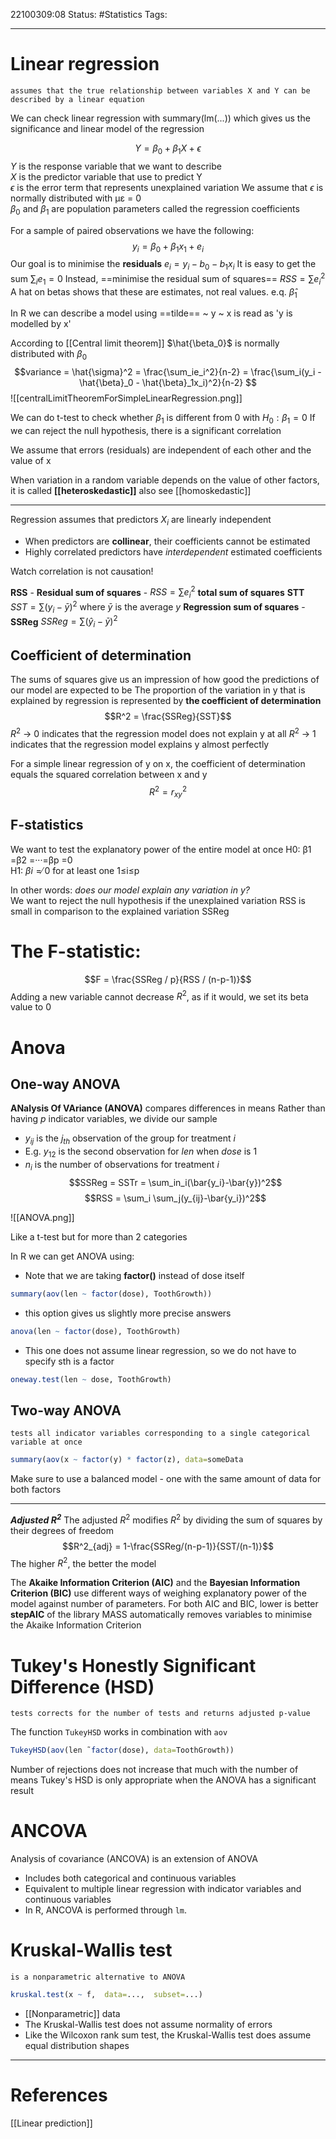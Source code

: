 22100309:08
Status:  #Statistics
Tags: 

--- 

# Linear regression
	assumes that the true relationship between variables X and Y can be described by a linear equation
We can check linear regression with summary(lm(...)) which gives us the significance and linear model of the regression
	
$$ Y = \beta_0 + \beta_1 X + \epsilon $$
$Y$ is the response variable that we want to describe  
$X$ is the predictor variable that use to predict Y  
$\epsilon$ is the error term that represents unexplained variation
We assume that $\epsilon$ is normally distributed with με = 0  
$\beta_0$ and $\beta_1$ are population parameters called the regression coefficients

For a sample of paired observations we have the following: $$ y_i = \beta_0 + \beta_1 x_1 + e_i $$Our goal is to minimise the **residuals** $e_i = y_i - b_0 - b_1x_i$
	It is easy to get the sum $\sum _i e_1 = 0$
	Instead, ==minimise the residual sum of squares== $RSS = \sum e_i^2$
A hat on betas shows that these are estimates, not real values. e.q. $\hat{\beta}_1$ 

In R we can describe a model using ==tilde== ~
	y ~ x is read as 'y is modelled by x'

According to [[Central limit theorem]] $\hat{\beta_0}$ is normally distributed with $\beta_0$ 
$$variance =  \hat{\sigma}^2 = \frac{\sum_ie_i^2}{n-2} = \frac{\sum_i(y_i - \hat{\beta}_0 - \hat{\beta}_1x_i)^2}{n-2} $$
![[centralLimitTheoremForSimpleLinearRegression.png]]

We can do t-test to check whether $\beta_1$ is different from 0 with $H_0: \beta_1=0$
If we can reject the null hypothesis, there is a significant correlation

We assume that errors (residuals) are  independent of each other and the value of x

When variation in a random variable depends on the value of other factors, it is called **[[heteroskedastic]]**
also see [[homoskedastic]]


---

Regression assumes that predictors $X_i$ are linearly independent
- When predictors are **collinear**, their coefficients cannot be estimated
- Highly correlated predictors have *interdependent* estimated coefficients

Watch correlation is not causation! 

**RSS** - **Residual sum of squares** - $RSS = \sum e_i^2$ 
**total sum of squares** **STT** $SST = \sum{(y_i - \bar{y})^2}$ where $\bar{y}$ is the average $y$
**Regression sum of squares** - **SSReg** $SSReg = \sum{(\hat{y}_i - \bar{y})^2}$ 

## Coefficient of determination
The sums of squares give us an impression of how good the predictions of our model are expected to be
	The proportion of the variation in y that is explained by regression is represented by **the coefficient of determination** $$R^2 = \frac{SSReg}{SST}$$
	$R^2$ → 0 indicates that the regression model does not explain y at all 
	$R^2$ → 1 indicates that the regression model explains y almost perfectly

For a simple linear regression of y on x, the coefficient of determination equals the squared correlation between x and y $$R^2 = r^2_{xy}$$
## F-statistics
We want to test the explanatory power of the entire model at once 
H0: β1 =β2 =···=βp =0  
H1: $βi = ̸0$ for at least one 1≤i≤p

In other words: *does our model explain any variation in y?*  
We want to reject the null hypothesis if the unexplained variation RSS is small in comparison to the explained variation SSReg
# The F-statistic:

$$F = \frac{SSReg / p}{RSS / (n-p-1)}$$ Adding a new variable cannot decrease $R^2$, as if it would, we set its beta value to 0

# Anova

## One-way ANOVA
**ANalysis Of VAriance (ANOVA)** compares differences in means
Rather than having $p$ indicator variables, we divide our sample
- $y_{ij}$ is the $j_{th}$ observation of the group for treatment $i$
- E.g. $y_{12}$ is the second observation for *len* when *dose* is 1 
- $n_i$ is the number of observations for treatment $i$
$$SSReg = SSTr = \sum_in_i(\bar{y_i}-\bar{y})^2$$
$$RSS = \sum_i \sum_j(y_{ij}-\bar{y_i})^2$$

![[ANOVA.png]]

Like a t-test but for more than 2 categories

In R we can get ANOVA using:
- Note that we are taking **factor()** instead of dose itself
```R
summary(aov(len ~ factor(dose), ToothGrowth))
```
- this option gives us slightly more precise answers
```R
anova(len ~ factor(dose), ToothGrowth)
```
- This one does not assume linear regression, so we do not have to specify sth is a factor
```R
oneway.test(len ~ dose, ToothGrowth)
```

## Two-way ANOVA

	tests all indicator variables corresponding to a single categorical variable at once
```R
summary(aov(x ~ factor(y) * factor(z), data=someData
```
Make sure to use a balanced model - one with the same amount of data for both factors

---
***Adjusted $R^2$*** 
The adjusted $R^2$ modifies $R^2$ by dividing the sum of squares by their degrees of freedom$$R^2_{adj} = 1-\frac{SSReg/(n-p-1)}{SST/(n-1)}$$
The higher $R^2$, the better the model

The **Akaike Information Criterion (AIC)** and the **Bayesian Information Criterion (BIC)** use different ways of weighing explanatory power of the model against number of parameters.
	For both AIC and BIC, lower is better
**stepAIC** of the library MASS automatically removes variables to minimise the Akaike Information Criterion


# Tukey's Honestly Significant Difference (HSD) 
	tests corrects for the number of tests and returns adjusted p-value
The function `TukeyHSD` works in combination with `aov`
```R
TukeyHSD(aov(len ̃ factor(dose), data=ToothGrowth))
```

Number of rejections does not increase that much with the number of means
Tukey's HSD is only appropriate when the ANOVA has a significant result

# ANCOVA 
Analysis of covariance (ANCOVA) is an extension of ANOVA
- Includes both categorical and continuous variables
- Equivalent to multiple linear regression with indicator variables and continuous variables
- In R, ANCOVA is performed through `lm`.

# Kruskal-Wallis test
	is a nonparametric alternative to ANOVA
```R
kruskal.test(x ~ f,  data=...,  subset=...)
```
- [[Nonparametric]] data
- The Kruskal-Wallis test does not assume normality of errors
- Like the Wilcoxon rank sum test, the Kruskal-Wallis test does assume equal distribution shapes

---
# References
[[Linear prediction]]